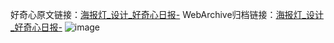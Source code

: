 好奇心原文链接：[海报灯_设计_好奇心日报-](https://www.qdaily.com/articles/6431.html)
WebArchive归档链接：[海报灯_设计_好奇心日报-](http://web.archive.org/web/20190623170308/https://www.qdaily.com/articles/6431.html)
![image](http://ww3.sinaimg.cn/large/007d5XDply1g3whmsn9taj30u02xkgrg)